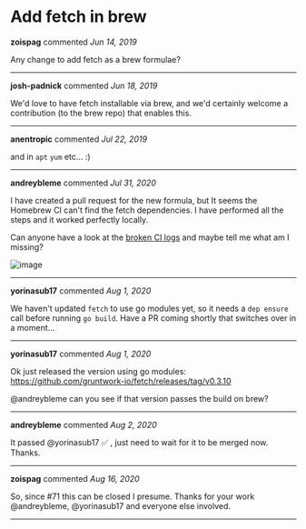# Add fetch in brew

**zoispag** commented *Jun 14, 2019*

Any change to add fetch as a brew formulae?
<br />
***


**josh-padnick** commented *Jun 18, 2019*

We'd love to have fetch installable via brew, and we'd certainly welcome a contribution (to the brew repo) that enables this.
***

**anentropic** commented *Jul 22, 2019*

and in `apt` `yum` etc... :)
***

**andreybleme** commented *Jul 31, 2020*

I have created a pull request for the new formula, but It seems the Homebrew CI can't find the fetch dependencies.
I have performed all the steps and it worked perfectly locally. 

Can anyone have a look at the [broken CI logs](https://github.com/Homebrew/homebrew-core/pull/58950/checks?check_run_id=933915146) and maybe tell me what am I missing?

![image](https://user-images.githubusercontent.com/5385383/89086912-b41bc600-d368-11ea-83e4-51fe8768c6de.png)

***

**yorinasub17** commented *Aug 1, 2020*

We haven't updated `fetch` to use go modules yet, so it needs a `dep ensure` call before running `go build`. Have a PR coming shortly that switches over in a moment...
***

**yorinasub17** commented *Aug 1, 2020*

Ok just released the version using go modules: https://github.com/gruntwork-io/fetch/releases/tag/v0.3.10

@andreybleme can you see if that version passes the build on brew?
***

**andreybleme** commented *Aug 2, 2020*

It passed @yorinasub17 ✅ , just need to wait for it to be merged now.
Thanks.
***

**zoispag** commented *Aug 16, 2020*

So, since #71 this can be closed I presume.
Thanks for your work @andreybleme, @yorinasub17 and everyone else involved.
***

